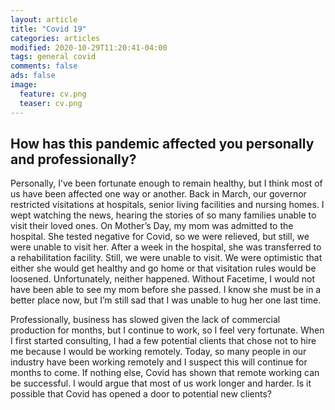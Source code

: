 ```yaml
---
layout: article
title: "Covid 19"
categories: articles
modified: 2020-10-29T11:20:41-04:00
tags: general covid
comments: false
ads: false
image:
  feature: cv.png
  teaser: cv.png
---
```


## How has this pandemic affected you personally and professionally?


Personally, I’ve been fortunate enough to remain healthy, but I think most of us have been affected one way or another. Back in March,
our governor restricted visitations at hospitals, senior living facilities and nursing homes. I wept watching the news, hearing the
stories of so many families unable to visit their loved ones. On Mother’s Day, my mom was admitted to the hospital. She tested negative
for Covid, so we were relieved, but still, we were unable to visit her. After a week in the hospital, she was transferred to a rehabilitation facility.
Still, we were unable to visit. We were optimistic that either she would get healthy and go home or that visitation rules would be loosened. Unfortunately, neither happened.
Without Facetime, I would not have been able to see my mom before she passed. I know she must be in a better place now, but I’m still sad that I was unable to hug her one last time.

Professionally, business has slowed given the lack of commercial production for months, but I continue to work, so I feel very fortunate.
When I first started consulting, I had a few potential clients that chose not to hire me because I would be working remotely. Today,
so many people in our industry have been working remotely and I suspect this will continue for months to come.  If nothing else,
Covid has shown that remote working can be successful. I would argue that most of us work longer and harder.
Is it possible that Covid has opened a door to potential new clients?
